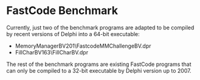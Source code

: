 # FastCode Benchmark 

Currently, just two of the benchmark programs are adapted to be compiled by recent versions of Delphi into a 64-bit executable:

 - MemoryManagerBV201\FastcodeMMChallengeBV.dpr
 - FillCharBV163\FillCharBV.dpr

The rest of the benchmark programs are existing FastCode programs that can only be compiled to a 32-bit executable by Delphi version up to 2007.
